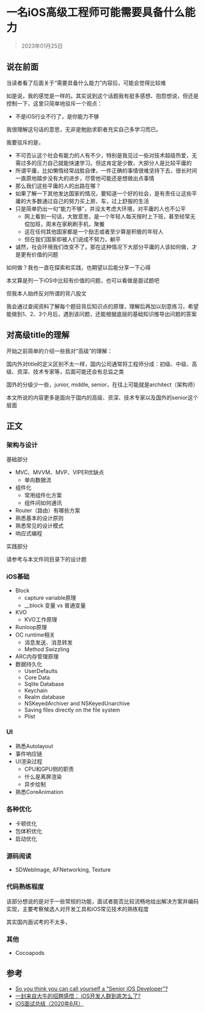 # 一名iOS高级工程师可能需要具备什么能力

> 2023年01月25日

## 说在前面

当读者看了后面关于“需要具备什么能力”内容后，可能会觉得比较难

如是说，我的感觉是一样的。其实说到这个话题我有挺多感想、抱怨想说，但还是控制一下，这里只简单地驳斥一个观点：

- 不是iOS行业不行了，是你能力不够

我很理解这句话的意思，无非是勉励求职者充实自己多学习而已。

我要驳斥的是，

- 不可否认这个社会有能力的人有不少，特别是我见过一些对技术超级热爱，无需过多的压力自己就能快速学习。但这肯定是少数，大部分人是比较平庸的
- 所谓平庸，比如懒惰经常战胜自律，一件正确的事情很难坚持下去，很长时间一直原地踏步没有大的进步，尽管他可能还是想做出点事情
- 那么我们这些平庸的人的出路在哪？
- 如果了解一下其他发达国家的情况，要知道一个好的社会，是有责任让这些平庸的大多数通过自己的努力买上房、车，过上舒服的生活
- 只是简单扔出一句“能力不够”，并没太考虑大环境，对平庸的人也不公平
	- 网上看到一句话，大致意思，是一个年轻人每天按时上下班，甚至经常无偿加班，周末在家刷刷手机，聚餐
	- 这在任何其他国家都是一个励志或者至少算是积极的年轻人
	- 但在我们国家却被人们说成不努力，躺平
- 诚然，社会环境我们改变不了。那在这种情况下大部分平庸的人该如何做，才是更有价值的问题

如何做？我也一直在探索和实践，也期望以后能分享一下心得

本文算是列一下iOS中比较有价值的问题，也可以看做是面试题吧

但我本人始终反对所谓的背八股文

我会通过查阅资料了解每个题目背后知识点的原理，理解后再加以刻意练习，希望能做到1、2、3个月后，遇到该问题，还能根据底层的基础知识推导出问题的答案

## 对高级title的理解

开始之前简单的介绍一些我对“高级”的理解：

国内外对title的定义区别不太一样，国内公司通常将工程师分成：初级、中级、高级、资深、技术专家等，后面可能还会有总监之类

国外的分级少一些，junior, middle, senior，在往上可能就是architect（架构师）

本文所说的内容更多是面向于国内的高级、资深、技术专家以及国外的senior这个层面

## 正文

### 架构与设计

基础部分

- MVC、MVVM、MVP、VIPER优缺点
	- 单向数据流
- 组件化
	- 常用组件化方案
	- 组件间如何通讯
- Router（路由）有哪些方案
- 熟悉基本的设计原则
- 熟悉常见的设计模式
- 响应式编程

实践部分

请参考与本文件同目录下的设计题

### iOS基础

- Block 
	- capture variable原理
	- __block 变量 vs 普通变量
- KVO
	- KVO工作原理
- Runloop原理
- OC runtime相关
	- 消息发送、消息转发
	- Method Swizzling
- ARC内存管理原理
- 数据持久化
	- UserDefaults
	- Core Data
	- Sqlite Database
	- Keychain
	- Realm database
	- NSKeyedArchiver and NSKeyedUnarchive
	- Saving files directly on the file system
	- Plist

### UI

- 熟悉Autolayout
- 事件响应链
- UI渲染过程
	- CPU和GPU侧的职责
	- 什么是离屏渲染
	- 异步绘制
- 熟悉CoreAnimation

### 各种优化

- 卡顿优化
- 包体积优化
- 启动优化

### 源码阅读

- SDWebImage, AFNetworking, Texture

### 代码熟练程度

该部分想说的是对于一些常规的功能，面试者能否比较流畅地给出解决方案并编码实现，主要考察候选人对开发工具和iOS常见技术的熟练程度

其实国内面试考的不太多，

### 其他

- Cocoapods

## 参考

- [So you think you can call yourself a "Senior iOS Developer"?](https://blog.undabot.com/so-you-think-you-can-call-yourself-a-senior-ios-developer-767fb9d6e423)
- [一封来自大牛的招聘感悟： iOS开发人群到底怎么了?](https://cloud.tencent.com/developer/article/1382783?from=article.detail.1382782&areaSource=106000.1&traceId=nzKWh4lQsr7KEf_AysUL8)
- [iOS面试总结（2020年6月）](https://zhangferry.com/2020/07/24/interview_summary_202006/)
